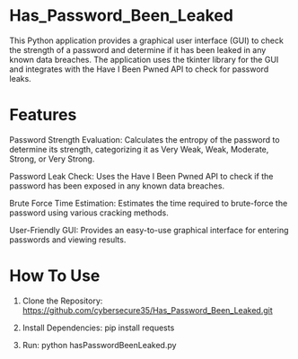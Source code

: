 # Has_Password_Been_Leaked
This Python application provides a graphical user interface (GUI) to check the strength of a password and determine if it has been leaked in any known data breaches. The application uses the tkinter library for the GUI and integrates with the Have I Been Pwned API to check for password leaks.

# Features

Password Strength Evaluation: 
  Calculates the entropy of the password to determine its strength, categorizing it as Very Weak, Weak, Moderate, Strong, or Very   Strong.

Password Leak Check: 
  Uses the Have I Been Pwned API to check if the password has been exposed in any known data breaches.

Brute Force Time Estimation: 
  Estimates the time required to brute-force the password using various cracking methods.

User-Friendly GUI: 
  Provides an easy-to-use graphical interface for entering passwords and viewing results.

  # How To Use

  1. Clone the Repository: https://github.com/cybersecure35/Has_Password_Been_Leaked.git

  2. Install Dependencies: pip install requests

  3. Run: python hasPasswordBeenLeaked.py

